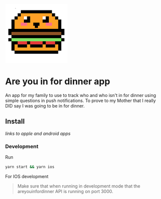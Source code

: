 ![burger](https://github.com/bashleigh/areyouinfordinner-app/blob/master/PixelArt.png?raw=true)

Are you in for dinner app
===

An app for my family to use to track who and who isn't in for dinner using simple questions in push notifications. To prove to my Mother that I really DID say I was going to be in for dinner.

## Install

_links to apple and android apps_

### Development 

Run 

```bash
yarn start && yarn ios
```
For IOS development


> Make sure that when running in development mode that the areyouinfordinner API is running on port 3000.
